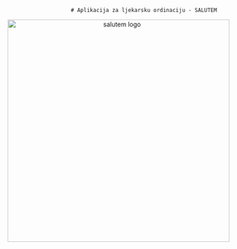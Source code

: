 

<div align="center">
  
                     # Aplikacija za ljekarsku ordinaciju - SALUTEM 
  
</div>
<p align="center">
<img src="https://user-images.githubusercontent.com/73299629/127243084-ccdd65b3-3d0b-4e94-a3b2-ca77db5e4aa0.png" width="500" alt="salutem logo"/>


</p>
